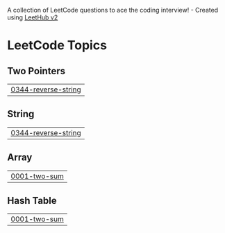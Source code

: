 A collection of LeetCode questions to ace the coding interview! - Created using [LeetHub v2](https://github.com/arunbhardwaj/LeetHub-2.0)
<!---LeetCode Topics Start-->
# LeetCode Topics
## Two Pointers
|  |
| ------- |
| [0344-reverse-string](https://github.com/quocvietpham185/LeetCode-Solutions/tree/master/0344-reverse-string) |
## String
|  |
| ------- |
| [0344-reverse-string](https://github.com/quocvietpham185/LeetCode-Solutions/tree/master/0344-reverse-string) |
## Array
|  |
| ------- |
| [0001-two-sum](https://github.com/quocvietpham185/LeetCode-Solutions/tree/master/0001-two-sum) |
## Hash Table
|  |
| ------- |
| [0001-two-sum](https://github.com/quocvietpham185/LeetCode-Solutions/tree/master/0001-two-sum) |
<!---LeetCode Topics End-->